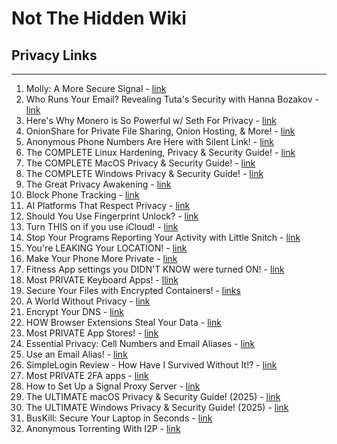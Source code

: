 # Not The Hidden Wiki

## Privacy Links
-----

1. Molly: A More Secure Signal - [link](https://youtu.be/P-2z2c3XBkQ?si=r3hCCriwaIYbbwhL)
2. Who Runs Your Email? Revealing Tuta's Security with Hanna Bozakov - [link](https://youtu.be/0wgpuiIoG_g?si=oyEm--Y_JihRN6eb)
3. Here's Why Monero is So Powerful w/ Seth For Privacy - [link](https://youtu.be/6_eWS5-QZ9M?si=uWAWoFbsjQnUjvqQ)
4. OnionShare for Private File Sharing, Onion Hosting, & More! - [link](https://www.youtube.com/watch?v=D2OLpNtbFD8)
5. Anonymous Phone Numbers Are Here with Silent Link! - [link](https://youtu.be/al11F3QrFVM?si=xOs0h02BbMDo_n5S)
6. The COMPLETE Linux Hardening, Privacy & Security Guide! - [link](https://youtu.be/Sa0KqbpLye4?si=biGo71YIt9OOwjhk)
7. The COMPLETE MacOS Privacy & Security Guide! - [link](https://youtu.be/lFx5icuE6Io?si=y6eq7DhMRBMfQOYa)
8. The COMPLETE Windows Privacy & Security Guide! - [link](https://youtu.be/vNRics7tlqw?si=k3aG0wc-JY08DgKr)
9. The Great Privacy Awakening - [link](https://youtu.be/NvyqPec7G-c?si=n-XpMllPHXpgdftc)
10. Block Phone Tracking - [link](https://youtu.be/PPnFJ8PeSsY?si=lUmPQ197vUqPnY-L)
11. AI Platforms That Respect Privacy - [link](https://youtu.be/rriStH1eTH0?si=3AizZRDVdeyjW9d9)
12. Should You Use Fingerprint Unlock? - [link](https://youtu.be/c0ZAPaRddfo?si=lQERfMNmZv52ietV)
13. Turn THIS on if you use iCloud! - [link](https://youtu.be/-1khYr697jM?si=PDjzEBTca4TofK3I)
14. Stop Your Programs Reporting Your Activity with Little Snitch - [link](https://youtu.be/_0EiqiPuR4Q?si=5ko3anQfXEdtp9RB)
15. You're LEAKING Your LOCATION! - [link](https://youtu.be/A9DPDE0FZeQ?si=4IBOgns0ZpIVY2SF)
16. Make Your Phone More Private - [link](https://youtu.be/wg00QkcpOOM?si=JILRvd8UgtPiJ8IB)
17. Fitness App settings you DIDN'T KNOW were turned ON! - [link](https://youtu.be/V2WrDZnk33g?si=DHYmHuvpvlrc2T1m)
18. Most PRIVATE Keyboard Apps! - [llink](https://youtu.be/y4brX6x3mrM?si=Rs4eDcJRazmOnexx)
19. Secure Your Files with Encrypted Containers! - [links](https://youtu.be/xILGdtI9NPo?si=2ZD4xUhLdfwlkW4D)
20. A World Without Privacy - [link](https://youtu.be/0RhCrb8OCjw?si=jmfO3qrsdr7GL1y0)
21. Encrypt Your DNS - [link](https://youtu.be/xAo61IaXun8?si=pY7IotIkNqEgMn1N)
22. HOW Browser Extensions Steal Your Data - [link](https://youtu.be/cIGESSm39n4?si=tsDNay2738y31wTb)
23. Most PRIVATE App Stores! - [link](https://youtu.be/PdxooS4g5tM?si=ZvQA3DyBqs4KhFf5)
24. Essential Privacy: Cell Numbers and Email Aliases - [link](https://youtu.be/m_xtR6n94ro?si=NVSEKBnEczFgnOKu)
25. Use an Email Alias! - [link](https://youtu.be/5HHdk_GP-Ew?si=34LUa9q0K6F1TpZR)
26. SimpleLogin Review - How Have I Survived Without It!? - [link](https://youtu.be/JMWfsOVrDkw?si=QcZJcPmHRcURkLX2)
27. Most PRIVATE 2FA apps - [link](https://youtu.be/JHIAIzOPz3I?si=aOKkK8qsX08Ptz7H)
28. How to Set Up a Signal Proxy Server - [link](https://youtu.be/V-zgeSGDx34?si=JPbbQfYGjwvX5lEA)
29. The ULTIMATE macOS Privacy & Security Guide! (2025) - [link](https://www.youtube.com/watch?v=EA4KyQBdSu8)
30. The ULTIMATE Windows Privacy & Security Guide! (2025) - [link](https://www.youtube.com/watch?v=-nv3IEtXhF8)
31. BusKill: Secure Your Laptop in Seconds - [link](https://www.youtube.com/watch?v=Zns0xObbOPM)
32. Anonymous Torrenting With I2P - [link](https://www.youtube.com/watch?v=FNp0TRDG0BQ)
